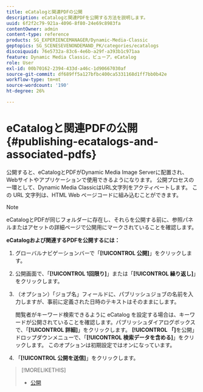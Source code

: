 ```yaml
---
title: eCatalogと関連PDFの公開
description: eCatalogと関連PDFを公開する方法を説明します。
uuid: 6f2f2c79-921a-4096-8f80-24e69c8983fa
contentOwner: admin
content-type: reference
products: SG_EXPERIENCEMANAGER/Dynamic-Media-Classic
geptopics: SG_SCENESEVENONDEMAND_PK/categories/ecatalogs
discoiquuid: 76e5732a-83c6-4e6b-a29f-a393b1c971aa
feature: Dynamic Media Classic，ビューア，eCatalog
role: User
exl-id: 00b70162-2394-433d-a46c-1d90667030af
source-git-commit: df689ff5a127bfbc400ca5331168d1ff7bb0b42e
workflow-type: tm+mt
source-wordcount: '190'
ht-degree: 26%

---
```


# eCatalogと関連PDFの公開{#publishing-ecatalogs-and-associated-pdfs}

公開すると、eCatalogとPDFがDynamic Media Image Serverに配置され、Webサイトやアプリケーションで使用できるようになります。 公開プロセスの一環として、Dynamic Media ClassicはURL文字列をアクティベートします。 この URL 文字列は、HTML Web ページコードに組み込むことができます。

>[!NOTE]
>
>eCatalogとPDFが同じフォルダーに存在し、それらを公開する前に、参照パネルまたはアセットの詳細ページで公開用にマークされていることを確認します。

**eCatalogおよび関連するPDFを公開するには：**

1. グローバルナビゲーションバーで「**[!UICONTROL 公開]**」をクリックします。
1. 公開画面で、「**[!UICONTROL 1回限り]**」または「**[!UICONTROL 繰り返し]**」をクリックします。
1. （オプション）「ジョブ名」フィールドに、パブリッシュジョブの名前を入力しますが、事前に定義された日時のテキストはそのままにします。

   閲覧者がキーワード検索できるように eCatalog を設定する場合は、キーワードが公開されていることを確認します。パブリッシュダイアログボックスで、「**[!UICONTROL 詳細]**」をクリックします。 **[!UICONTROL 「]**&#x200B;を公開」ドロップダウンメニューで、「**[!UICONTROL 検索データを含める]**」をクリックします。 このオプションは初期設定ではオンになっています。

1. 「****[!UICONTROL 公開を送信]****」をクリックします。

>[!MORELIKETHIS]
>
>* [公開](publishing-files.md)

